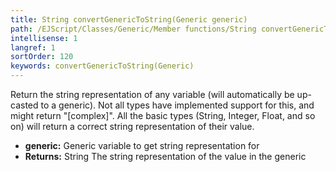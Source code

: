 ```yaml
---
title: String convertGenericToString(Generic generic)
path: /EJScript/Classes/Generic/Member functions/String convertGenericToString(Generic generic)
intellisense: 1
langref: 1
sortOrder: 120
keywords: convertGenericToString(Generic)
---
```


Return the string representation of any variable (will automatically be up-casted to a generic). Not all types have implemented support for this, and might return "[complex]". All the basic types (String, Integer, Float, and so on) will return a correct string representation of their value.


* **generic:** Generic variable to get string representation for
* **Returns:** String The string representation of the value in the generic
